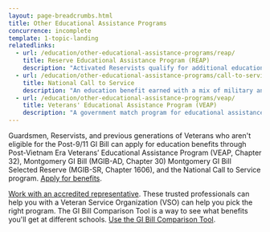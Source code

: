 ```yaml
---
layout: page-breadcrumbs.html
title: Other Educational Assistance Programs
concurrence: incomplete
template: 1-topic-landing
relatedlinks:
  - url: /education/other-educational-assistance-programs/reap/
    title: Reserve Educational Assistance Program (REAP)
    description: "Activated Reservists qualify for additional education benefits."
  - url: /education/other-educational-assistance-programs/call-to-service/
    title: National Call to Service
    description: "An education benefit earned with a mix of military and civilian service."
  - url: /education/other-educational-assistance-programs/veap/
    title: Veterans' Educational Assistance Program (VEAP)
    description: "A government match program for educational assistance."
---
```


Guardsmen, Reservists, and previous generations of Veterans who aren't eligible for the Post-9/11 GI Bill can apply for education benefits through Post-Vietnam Era Veterans’ Educational Assistance Program (VEAP, Chapter 32), Montgomery GI Bill (MGIB-AD, Chapter 30)
Montgomery GI Bill Selected Reserve (MGIB-SR, Chapter 1606), and the National Call to Service program. [Apply for benefits](/education/apply-for-education-benefits/).

[Work with an accredited representative](https://www.va.gov/ogc/apps/accreditation/index.asp). These trusted professionals can help you  with a Veteran Service Organization (VSO) can help you pick the right program. The GI Bill Comparison Tool is a way to see what benefits you'll get at different schools. [Use the GI Bill Comparison Tool](/gi-bill-comparison-tool).
